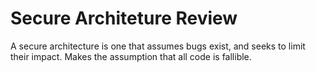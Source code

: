 # Secure Architeture Review

A secure architecture is one that assumes bugs exist, and seeks to limit their impact. Makes the assumption that all code is fallible.